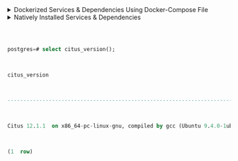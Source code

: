 
<details><summary>Dockerized Services & Dependencies Using Docker-Compose File</summary>

  

## Dockerized Services & Dependencies

  

Expectation: Upon following the prescribed steps, you will achieve a fully operational Project application setup, complete with both the portal and backend services.

  

## Prerequisites

  

To set up the Project application, ensure you have Docker and Docker Compose installed on your system. For Ubuntu users, detailed installation instructions for both can be found in the documentation here: [How To Install and Use Docker Compose on Ubuntu](https://www.digitalocean.com/community/tutorials/how-to-install-and-use-docker-compose-on-ubuntu-20-04). For Windows and MacOS users, you can refer to the Docker documentation for installation instructions: [Docker Compose Installation Guide](https://docs.docker.com/compose/install/). Once these prerequisites are in place, you're all set to get started with setting up the Project application.

  

Service also uses gotenberg for creation of project certificate. You can read more about it here : [Gotenberg](https://gotenberg.dev/docs/getting-started/introduction).

  

## Installation

  

1.  **Create project Directory:** Create a directory named **project**.

  

> Example Command: `mkdir survey && cd survey/`

  

2.  **Download Docker Compose File:** Retrieve the **[docker-compose.yml](https://github.com/ELEVATE-Project/samiksha-service/raw/main/documentation/1.0.0/dockerized/docker-compose-project.yml)** file from the Project service repository and save it to the project directory.

```

curl -OJL https://github.com/ELEVATE-Project/samiksha-service/raw/main/documentation/1.0.0/dockerized/docker-compose-project.yml

```
> Note: All commands are run from the project directory.

  

Directory structure:

```

./survey

└── docker-compose.yml

```
3.  **Download Environment Files**: Using the OS specific commands given below, download environment files for all the services.

  

-  **Ubuntu/Linux/Mac**

```

curl -L \

-O https://github.com/ELEVATE-Project/samiksha-service/raw/main/documentation/1.0.0/dockerized/envs/interface_env \

-O https://github.com/ELEVATE-Project/samiksha-service/raw/main/documentation/1.0.0/dockerized/envs/entity_management_env \

-O https://github.com/ELEVATE-Project/samiksha-service/raw/main/documentation/1.0.0/dockerized/envs/samiksha_env \

-O https://github.com/ELEVATE-Project/samiksha-service/raw/main/documentation/1.0.0/dockerized/envs/notification_env \

-O https://github.com/ELEVATE-Project/samiksha-service/raw/main/documentation/1.0.0/dockerized/envs/scheduler_env \

-O https://github.com/ELEVATE-Project/samiksha-service/raw/main/documentation/1.0.0/dockerized/envs/user_env \

-O https://github.com/ELEVATE-Project/samiksha-service/raw/main/documentation/1.0.0/dockerized/envs/env.js

```

-  **Windows**

```

curl -L ^

-O https://github.com/ELEVATE-Project/samiksha-service/raw/main/documentation/1.0.0/dockerized/envs/interface_env \

-O https://github.com/ELEVATE-Project/samiksha-service/raw/main/documentation/1.0.0/dockerized/envs/entity_management_env \

-O https://github.com/ELEVATE-Project/samiksha-service/raw/main/documentation/1.0.0/dockerized/envs/samiksha_env \

-O https://github.com/ELEVATE-Project/samiksha-service/raw/main/documentation/1.0.0/dockerized/envs/notification_env \

-O https://github.com/ELEVATE-Project/samiksha-service/raw/main/documentation/1.0.0/dockerized/envs/scheduler_env \

-O https://github.com/ELEVATE-Project/samiksha-service/raw/main/documentation/1.0.0/dockerized/envs/user_env \

-O https://github.com/ELEVATE-Project/samiksha-service/raw/main/documentation/1.0.0/dockerized/envs/env.js

```
>  **Note:** Modify the environment files as necessary for your deployment using any text editor, ensuring that the values are appropriate for your environment. The default values provided in the current files are functional and serve as a good starting point. Refer to the sample env files provided at the [Samiksha](https://github.com/ELEVATE-Project/samiksha-service/blob/main/.env.sample), [User](https://github.com/ELEVATE-Project/user/blob/master/src/.env.sample), [Notification](https://github.com/ELEVATE-Project/notification/blob/master/src/.env.sample), [Scheduler](https://github.com/ELEVATE-Project/scheduler/blob/master/src/.env.sample), [Interface](https://github.com/ELEVATE-Project/interface-service/blob/main/src/.env.sample) and [Entity-management](https://github.com/ELEVATE-Project/entity-management/blob/main/src/.env.sample) repositories for reference.

  

>  **Caution:** While the default values in the downloaded environment files enable the Project Application to operate, certain features may not function correctly or could be impaired unless the adopter-specific environment variables are properly configured.

  

4.  **Download `replace_volume_path` Script File**

  

-  **Ubuntu/Linux/Mac**

```

curl -OJL https://raw.githubusercontent.com/ELEVATE-Project/samiksha-service/refs/heads/main/documentation/1.0.0/dockerized/scripts/mac-linux/replace_volume_path.sh

```
<!--

- **Windows**

```

curl -OJL https://raw.githubusercontent.com/ELEVATE-Project/samiksha-service/refs/heads/main/documentation/1.0.0/dockerized/scripts/windows/replace_volume_path.bat

```

-->

  

5.  **Run `replace_volume_path` Script File**

  

-  **Ubuntu/Linux/Mac**

1. Make the `replace_volume_path.sh` file an executable.

```

chmod +x replace_volume_path.sh

```

2. Run the script file using the following command.

```

./replace_volume_path.sh

```

  
  
  

6. ** Download `docker-compose-up` & `docker-compose-down` Script Files **

  

-  **Ubuntu/Linux/Mac**

  

1. Download the files.

```

curl -OJL https://github.com/ELEVATE-Project/samiksha-service/raw/main/documentation/1.0.0/dockerized/scripts/mac-linux/docker-compose-up.sh

```
```

curl -OJL https://github.com/ELEVATE-Project/samiksha-service/raw/main/documentation/1.0.0/dockerized/scripts/mac-linux/docker-compose-down.sh

```
2. Make the files executable by running the following commands.

```

chmod +x docker-compose-up.sh

```
```

chmod +x docker-compose-down.sh

```
<!-- - **Windows**

```

curl -OJL https://github.com/ELEVATE-Project/samiksha-service/raw/features_dockerSetup/documentation/1.0.0/dockerized/scripts/windows/docker-compose-up.bat

```
```

curl -OJL https://github.com/ELEVATE-Project/samiksha-service/raw/main/documentation/1.0.0/dockerized/scripts/windows/docker-compose-down.bat

```

-->

  
  
  

7.  **Run All Services & Dependencies:**All services and dependencies can be started using the `docker-compose-up` script file.

  

-  **Ubuntu/Linux/Mac**

```

./docker-compose-up.sh

```
<!-- - **Windows**

```

docker-compose-up.bat

```

> Double-click the file or run the above command from the terminal.

> **Note**: During the first Docker Compose run, the database, migration seeder files, and the script to set the default organization will be executed automatically.

-->

  

8.  **Access The Survey Application**:Once the services are up and the front-end app bundle is built successfully, navigate to **[localhost:7007](http://localhost:7007/)** to access the Survey app.

9.  **Gracefully Stop All Services & Dependencies:**All containers which are part of the docker-compose can be gracefully stopped by pressing `Ctrl + c` in the same terminal where the services are running.

10.  **Remove All Service & Dependency Containers**:

All docker containers can be stopped and removed by using the `docker-compose-down` file.

  

-  **Ubuntu/Linux/Mac**

```

./docker-compose-down.sh

```
<!-- - **Windows**

```

docker-compose-down.bat

```

-->

  

>  **Caution**: As per the default configuration in the `docker-compose-mentoring.yml` file, using the `down` command will lead to data loss since the database container does not persist data. To persist data across `down` commands and subsequent container removals, refer to the "Persistence of Database Data in Docker Containers" section of this documentation.

  

## Enable Citus Extension

  

User management service comes with this bundle relies on PostgreSQL as its core database system. To boost performance and scalability, users can opt to enable the Citus extension. This transforms PostgreSQL into a distributed database, spreading data across multiple nodes to handle large datasets more efficiently as demand grows.

  

For more information, refer **[Citus Data](https://www.citusdata.com/)**.

  

To enable the Citus extension for mentoring and user services, follow these steps.

  

1. Create a sub-directory named `user` and download `distributionColumns.sql` into it.

```

mkdir user && curl -o ./user/distributionColumns.sql -JL https://github.com/ELEVATE-Project/samiksha-service/raw/main/documentation/1.0.0/distribution-columns/user/distributionColumns.sql

```

2. Set up the citus_setup file by following the steps given below.

  

-  **Ubuntu/Linux/Mac**

  

1. Download the `citus_setup.sh` file.

```

curl -OJL https://github.com/ELEVATE-Project/samiksha-service/raw/main/documentation/1.0.0/dockerized/scripts/mac-linux/citus_setup.sh

```
2. Make the setup file executable by running the following command.

```

chmod +x citus_setup.sh

```
3. Enable Citus and set distribution columns for `user` database by running the `citus_setup.sh`with the following arguments.

```

./citus_setup.sh user postgres://postgres:postgres@localhost:5432/user

```
<!-- - **Windows**

1. Download the `citus_setup.bat` file.

```

curl -OJL https://github.com/ELEVATE-Project/samiksha-service/raw/main/documentation/1.0.0/dockerized/scripts/windows/citus_setup.bat

```

2. Enable Citus and set distribution columns for `user` database by running the `citus_setup.bat`with the following arguments.

```

citus_setup.bat user postgres://postgres:postgres@citus_master:5432/user

```

> **Note:** Since the `citus_setup.bat` file requires arguments, it must be run from a terminal.

-->

  

## Persistence Of Database Data In Docker Container

  

To ensure the persistence of database data when running `docker compose down`, it is necessary to modify the `docker-compose-project.yml` file according to the steps given below:

  

1.  **Modification Of The `docker-compose-project.yml` File:**

  

Begin by opening the `docker-compose-project.yml` file. Locate the section pertaining to the Citus and mongo container and proceed to uncomment the volume specification. This action is demonstrated in the snippet provided below:

```yaml

mongo:

image: 'mongo:4.4.14'

restart: 'always'

ports:

- '27017:27017'

networks:

- project_net

volumes:

- mongo-data:/data/db

logging:

driver: none

  

citus:

image: citusdata/citus:11.2.0

container_name: 'citus_master'

ports:

- 5432:5432

volumes:

- citus-data:/var/lib/postgresql/data

```
2.  **Uncommenting Volume Names Under The Volumes Section:**

  

Next, navigate to the volumes section of the file and proceed to uncomment the volume names as illustrated in the subsequent snippet:

```yaml

networks:

elevate_net:

external: false

  

volumes:

citus-data:

mongo-data:

```
By implementing these adjustments, the configuration ensures that when the `docker-compose down` command is executed, the database data is securely stored within the specified volumes. Consequently, this data will be retained and remain accessible, even after the containers are terminated and subsequently reinstated using the `docker-compose up` command.

  

## Sample User Accounts Generation

  

During the initial setup of Project services with the default configuration, you may encounter issues creating new accounts through the regular SignUp flow on the Survey portal. This typically occurs because the default SignUp process includes OTP verification to prevent abuse. Until the notification service is configured correctly to send actual emails, you will not be able to create new accounts.

  

In such cases, you can generate sample user accounts using the steps below. This allows you to explore the Project services and portal immediately after setup.

  

>  **Warning:** Use this generator only immediately after the initial system setup and before any normal user accounts are created through the portal. It should not be used under any circumstances thereafter.

  

1.  **Download The `sampleData.sql` Files:**

  

-  **Ubuntu/Linux/Mac**

```

mkdir -p sample-data/user && \

curl -L https://raw.githubusercontent.com/ELEVATE-Project/samiksha-service/main/documentation/1.0.0/sample-data/mac-linux/user/sampleData.sql -o sample-data/user/sampleData.sql

```
<!-- - **Windows**

```

mkdir sample-data\user 2>nul & ^

curl -L "https://raw.githubusercontent.com/ELEVATE-Project/samiksha-service/main/documentation/1.0.0/sample-data/windows/user/sampleData.sql" -o sample-data\user\sampleData.sql

--> ```
2.  **Download The `insert_sample_data` Script File:**

  

-  **Ubuntu/Linux/Mac**

```

curl -L -o insert_sample_data.sh https://raw.githubusercontent.com/ELEVATE-Project/samiksha-service/main/documentation/1.0.0/dockerized/scripts/mac-linux/insert_sample_data.sh && chmod +x insert_sample_data.sh

```
<!-- - **Windows**

```

curl -L -o insert_sample_data.bat https://raw.githubusercontent.com/ELEVATE-Project/samiksha-service/main/documentation/2.6.1/dockerized/scripts/windows/insert_sample_data.bat

```

-->

  

3.  **Run The `insert_sample_data` Script File:**

  

-  **Ubuntu/Linux/Mac**

```

./insert_sample_data.sh user postgres://postgres:postgres@citus_master:5432/user

```
<!-- - **Windows**

```

insert_sample_data.bat user postgres://postgres:postgres@citus_master:5432/user

```

-->

  

After successfully running the script mentioned above, the following user accounts will be created and available for login:

  

| Email ID | Password | Role |

| ------------------------ | ---------- | ----------------------- |

| aaravpatel@example.com | Password1@ | State Education Officer |

| arunimareddy@example.com | Password1@ | State Education Officer |

| aaravpatel@example.com | Password1@ | State Education Officer |

  

## Sample Data Creation For Projects

>  **Warning:** upload related apis will not work because cloud integration is not enabled in this set-up.

  

</details>

  

<details>

<summary>Natively Installed Services & Dependencies </summary>

  

  

## PM2 Managed Services & Natively Installed Dependencies

  

  

Expectation: Upon following the prescribed steps, you will achieve a fully operational Survey application setup. Both the portal and backend services are managed using PM2, with all dependencies installed natively on the host system.

  

  

## Prerequisites

  

  

Before setting up the following Survey application, dependencies given below should be installed and verified to be running. Refer to the steps given below to install them and verify.

  

  

-  **Ubuntu/Linux**

  

  

1. Download dependency management scripts:

```
curl -OJL https://raw.githubusercontent.com/ELEVATE-Project/samiksha-service/refs/heads/feature/sample_data_scripts/documentation/1.0.0/scripts/linux/check-dependencies.sh && \
curl -OJL https://raw.githubusercontent.com/ELEVATE-Project/samiksha-service/refs/heads/feature/sample_data_scripts/documentation/1.0.0/scripts/linux/install-dependencies.sh && \
curl -OJL https://raw.githubusercontent.com/ELEVATE-Project/samiksha-service/refs/heads/feature/sample_data_scripts/documentation/1.0.0/scripts/linux/uninstall-dependencies.sh && \
chmod +x check-dependencies.sh && \
chmod +x install-dependencies.sh && \
chmod +x uninstall-dependencies.sh

```
2. Verify installed dependencies by running `check-dependencies.sh`:

```
./check-dependencies.sh

```

> Note: Keep note of any missing dependencies.

  

  

3. Install dependencies by running `install-dependencies.sh`:

```
./install-dependencies.sh

```
> Note: Install all missing dependencies and use check-dependencies script to ensure everything is installed and running.

  

4. Uninstall dependencies by running `uninstall-dependencies.sh`:

```
./uninstall-dependencies.sh

```

> Warning: Due to the destructive nature of the script (without further warnings), it should only be used during the initial setup of the dependencies. For example, Uninstalling PostgreSQL/Citus using script will lead to data loss. USE EXTREME CAUTION.

  

  

> Warning: This script should only be used to uninstall dependencies that were installed via installation script in step 3. If same dependencies were installed using other methods, refrain from using this script. This script is provided in-order to reverse installation in-case issues arise from a bad install.

  

  

-  **MacOS**

  

  

1. Install Node.js 20:

```
brew install node@20

```

```
brew link --overwrite node@20

```

2. Install Kafka:

```
brew install kafka

```

3. Install PostgreSQL 16:

```
brew install postgresql@16

```

4. Install PM2:

```
sudo npm install pm2@latest -g

```

5. Install Redis:

```
brew install redis

```
6. Install Mongo:

```
brew install mongodb-community@7.0

```

7. Download `check-dependencies.sh` file:

```
curl -OJL https://raw.githubusercontent.com/ELEVATE-Project/samiksha-service/refs/heads/feature/sample_data_scripts/documentation/1.0.0/scripts/macos/check-dependencies.sh && \
chmod +x check-dependencies.sh

```

8. Verify installed dependencies by running `check-dependencies.sh`:

```
./check-dependencies.sh

```
## Installation

  

  

1.  **Create Elevate-survey Directory:** Create a directory named **elevate-survey**.

  

  

> Example Command: `mkdir elevate-survey && cd elevate-survey/`

  

  

2.  **Git Clone Services And Portal Repositories**

  

  

-  **Ubuntu/Linux/MacOS**

```
git clone -b main https://github.com/ELEVATE-Project/samiksha-service.git && \
git clone -b main https://github.com/ELEVATE-Project/entity-management.git && \
git clone -b release-2.6.1 https://github.com/ELEVATE-Project/user.git && \
git clone -b release-2.6.1 https://github.com/ELEVATE-Project/notification.git && \
git clone -b release-2.6.1 https://github.com/ELEVATE-Project/interface-service.git && \
git clone -b release-2.6.1 https://github.com/ELEVATE-Project/scheduler.git && \
git clone -b main https://github.com/ELEVATE-Project/observation-survey-projects-pwa.git

``` 

3.  **Install NPM Packages**

  

  

-  **Ubuntu/Linux/MacOS**

    ```
    cd samiksha-service && npm install && cd ../ && \
    cd user/src && npm install && cd ../.. && \
    cd notification/src && npm install && cd ../.. && \
    cd interface-service/src && npm install && cd ../.. && \
    cd scheduler/src && npm install && cd ../.. && \
    cd observation-survey-projects-pwa && npm install --force && cd ..

    ```  

4.  **Download Environment Files**

-  **Ubuntu/Linux**

    ```
    curl -L -o samiksha-service/.env https://raw.githubusercontent.com/ELEVATE-Project/samiksha-service/refs/heads/feature/sample_data_scripts/documentation/1.0.0/native/envs/survey_service_env && \
    curl -L -o user/src/.env https://raw.githubusercontent.com/ELEVATE-Project/samiksha-service/refs/heads/feature/sample_data_scripts/documentation/1.0.0/native/envs/user_env && \
    curl -L -o notification/src/.env https://raw.githubusercontent.com/ELEVATE-Project/samiksha-service/refs/heads/feature/sample_data_scripts/documentation/1.0.0/native/envs/notification_env && \
    curl -L -o interface-service/src/.env https://raw.githubusercontent.com/ELEVATE-Project/samiksha-service/refs/heads/feature/sample_data_scripts/documentation/1.0.0/native/envs/interface_env && \
    curl -L -o scheduler/src/.env https://raw.githubusercontent.com/ELEVATE-Project/samiksha-service/refs/heads/feature/sample_data_scripts/documentation/1.0.0/native/envs/scheduler_env && \
    curl -L -o observation-survey-projects-pwa/src/environments/environment.ts https://raw.githubusercontent.com/ELEVATE-Project/samiksha-service/refs/heads/feature/sample_data_scripts/documentation/1.0.0/native/envs/environment.ts

    ```

-  **MacOS**

    ```
    curl -L -o samiksha-service/.env https://raw.githubusercontent.com/ELEVATE-Project/samiksha-service/refs/heads/feature/sample_data_scripts/documentation/1.0.0/native/envs/survey_service_env && \
    curl -L -o user/src/.env https://raw.githubusercontent.com/ELEVATE-Project/samiksha-service/refs/heads/feature/sample_data_scripts/documentation/1.0.0/native/envs/user_env && \
    curl -L -o notification/src/.env https://raw.githubusercontent.com/ELEVATE-Project/samiksha-service/refs/heads/feature/sample_data_scripts/documentation/1.0.0/native/envs/notification_env && \
    curl -L -o interface-service/src/.env https://raw.githubusercontent.com/ELEVATE-Project/samiksha-service/refs/heads/feature/sample_data_scripts/documentation/1.0.0/native/envs/interface_env && \
    curl -L -o scheduler/src/.env https://raw.githubusercontent.com/ELEVATE-Project/samiksha-service/refs/heads/feature/sample_data_scripts/documentation/1.0.0/native/envs/scheduler_env && \
    curl -L -o observation-survey-projects-pwa/src/environments/environment.ts https://raw.githubusercontent.com/ELEVATE-Project/samiksha-service/refs/heads/feature/sample_data_scripts/documentation/1.0.0/native/envs/environment.ts

    ```

>  **Note:** Modify the environment files as necessary for your deployment using any text editor, ensuring that the values are appropriate for your environment. The default values provided in the current files are functional and serve as a good starting point. Refer to the sample env files provided at the [Survey](https://github.com/ELEVATE-Project/samiksha/blob/master/src/.env.sample), [User](https://github.com/ELEVATE-Project/user/blob/master/src/.env.sample), [Notification](https://github.com/ELEVATE-Project/notification/blob/master/src/.env.sample), [Scheduler](https://github.com/ELEVATE-Project/scheduler/blob/master/src/.env.sample), and [Interface](https://github.com/ELEVATE-Project/interface-service/blob/main/src/.env.sample) repositories for reference.

  

  

>  **Caution:** While the default values in the downloaded environment files enable the Survey Application to operate, certain features may not function correctly or could be impaired unless the adopter-specific environment variables are properly configured.

  

>

  

> For detailed instructions on adjusting these values, please consult the **[Survey Environment Variable Modification Guide](https://github.com/ELEVATE-Project/mentoring/blob/master/documentation/1.0.0/Survey-Env-Modification-README.md)**.

  

  

>  **Important:** As mentioned in the above linked document, the **User SignUp** functionality may be compromised if key environment variables are not set correctly during deployment. If you opt to skip this setup, consider using the sample user account generator detailed in the `Sample User Accounts Generation` section of this document.

  

  

1.  **Create Databases**

  

  

-  **Ubuntu/Linux**

  

1. Download `create-databases.sh` Script File:

```
curl -OJL https://raw.githubusercontent.com/ELEVATE-Project/samiksha-service/refs/heads/feature/sample_data_scripts/documentation/1.0.0/native/scripts/linux/create-databases.sh

```
2. Make the executable by running the following command:

```
chmod +x create-databases.sh

```
3. Run the script file:

```
./create-databases.sh

```
-  **MacOS**

  

  

1. Download `create-databases.sh` Script File:

```
curl -OJL https://raw.githubusercontent.com/ELEVATE-Project/samiksha-service/refs/heads/feature/sample_data_scripts/documentation/1.0.0/native/scripts/macos/create-databases.sh

```
2. Make the executable by running the following command:

```
chmod +x create-databases.sh

```
3. Run the script file:

```
./create-databases.sh

```

6.  **Run Migrations To Create Tables**

  

  

-  **Ubuntu/Linux/MacOS**

  

  

1. Install Sequelize-cli globally:

```
sudo npm i sequelize-cli -g

```
2. Run Migrations:

```
cd user/src && npx sequelize-cli db:migrate && cd ../.. && \

cd notification/src && npx sequelize-cli db:migrate && cd ../..

```

  
  

7.  **Enabling Citus And Setting Distribution Columns (Optional)**

  

To boost performance and scalability, users can opt to enable the Citus extension. This transforms PostgreSQL into a distributed database, spreading data across multiple nodes to handle large datasets more efficiently as demand grows.

  

> NOTE: Currently only available for Linux based operation systems.

  

1. Download user `distributionColumns.sql` file.

```

curl -o ./user/distributionColumns.sql -JL https://raw.githubusercontent.com/ELEVATE-Project/samiksha-service/refs/heads/feature/sample_data_scripts/documentation/1.0.0/user/distributionColumns.sql

```
2. Set up the `citus_setup` file by following the steps given below.

  

-  **Ubuntu/Linux**

  

1. Download the `citus_setup.sh` file:

```

curl -OJL https://raw.githubusercontent.com/ELEVATE-Project/samiksha-service/refs/heads/feature/sample_data_scripts/documentation/1.0.0/native/scripts/linux/citus_setup.sh

```
2. Make the setup file executable by running the following command:

```

chmod +x citus_setup.sh

```
3. Enable Citus and set distribution columns for `user` database by running the `citus_setup.sh`with the following arguments.

```

./citus_setup.sh user postgres://postgres:postgres@localhost:9700/users

```
8.  **Insert Initial Data**

  

Use Survey in-build seeders to insert the initial data.

  

  

-  **Ubuntu/Linux/MacOS**


```
cd samiksha-service && npm run db:populate-data && cd ../.. && \

cd user/src && npm run db:seed:all && cd ../..

```  

9.  **Start The Services**

  

  

Following the steps given below, 2 instances of each MentorEd backend service will be deployed and be managed by PM2 process manager.

  

  

-  **Ubuntu/Linux**

```
cd samiksha-service && pm2 start app.js -i 2 --name survey-service && cd ../ && \
cd user/src && pm2 start app.js -i 2 --name survey-user && cd ../.. && \
cd notification/src && pm2 start app.js -i 2 --name survey-notification && cd ../.. && \
cd interface-service/src && pm2 start app.js -i 2 --name survey-interface && cd ../.. && \
cd scheduler/src && pm2 start app.js -i 2 --name survey-scheduler && cd ../..

```

-  **MacOS**

```

cd samiksha-service && npx pm2 start app.js -i 2 --name survey-service && cd ../ && \
cd user/src && npx pm2 start app.js -i 2 --name survey-user && cd ../.. && \
cd notification/src && npx pm2 start app.js -i 2 --name survey-notification && cd ../.. && \
cd interface-service/src && npx pm2 start app.js -i 2 --name survey-interface && cd ../.. && \
cd scheduler/src && npx pm2 start app.js -i 2 --name survey-scheduler && cd ../..

```


10.  **Run Service Scripts**

  

  

-  **Ubuntu/Linux/MacOS**

```
cd user/src/scripts && node insertDefaultOrg.js && node viewsScript.js && \
node -r module-alias/register uploadSampleCSV.js && cd ../../..

```

11.  **Start The Portal**

  

  

Survey portal utilizes Ionic and Angular CLI for building the browser bundle, follow the steps given below to install them and start the portal.

  

  

-  **Ubuntu/Linux**

  

  

1. Install Ionic CLI globally:

```
sudo npm install -g @ionic/cli

```

2. Install Angular CLI globally:

```
sudo npm install -g @angular/cli

```

3. Navigate to `observation-survey-projects-pwa` directory:

```
cd observation-survey-projects-pwa

```

4. Build the portal

```
ionic build

```

5. Start the portal:

```
ionic serve

```

-  **MacOS**

  

  

1. Install Ionic CLI globally:

```
sudo npm install -g @ionic/cli

```

2. Install Angular CLI globally:

```
sudo npm install -g @angular/cli

```

3. Navigate to `observation-survey-projects-pwa` directory:

```
cd observation-survey-projects-pwa

```

4. Build the portal:

```
npx ionic build

```

5. Start the portal:

```
npx ionix serve

```

-  **Windows**

  

  

1. Install Ionic CLI globally:

```
npm install -g @ionic/cli

```

2. Install Angular CLI globally:

```
npm install -g @angular/cli

```

3. Navigate to `observation-survey-projects-pwa` directory:

```
cd observation-survey-projects-pwa

```

4. Build the portal

```
ionic build

```

5. Start the portal:

```
ionic serve

```

Navigate to http://localhost:8100 to access the Survey Portal.

  

  

## Sample User Accounts Generation

  

  

During the initial setup of Survey services with the default configuration, you may encounter issues creating new accounts through the regular SignUp flow on the Survey portal. This typically occurs because the default SignUp process includes OTP verification to prevent abuse. Until the notification service is configured correctly to send actual emails, you will not be able to create new accounts.

  

  

In such cases, you can generate sample user accounts using the steps below. This allows you to explore the Survey services and portal immediately after setup.

  

  

>  **Warning:** Use this generator only immediately after the initial system setup and before any normal user accounts are created through the portal. It should not be used under any circumstances thereafter.

  

-  **Ubuntu/Linux**

```

curl -o insert_sample_data.sh https://raw.githubusercontent.com/ELEVATE-Project/samiksha-service/refs/heads/feature/sample_data_scripts/documentation/1.0.0/native/scripts/linux/insert_sample_data.sh && \

chmod +x insert_sample_data.sh && \

./insert_sample_data.sh

```
After successfully running the script mentioned above, the following user accounts will be created and available for login:

  

  

| Email ID | Password | Role |

  

| ------------------------ | ---------- | ------------------ |

  

| aaravpatel@example.com | Password1@ | Mentee |

  

| arunimareddy@example.com | Password1@ | Mentor |

  

| devikasingh@example.com | Password1@ | Organization Admin |

  

  

</details>

```sql

  

postgres=# select citus_version();

  

citus_version

  

----------------------------------------------------------------------------------------------------

  

Citus 12.1.1  on x86_64-pc-linux-gnu, compiled by gcc (Ubuntu 9.4.0-1ubuntu1~20.04.2) 9.4.0, 64-bit

  

(1  row)

```
